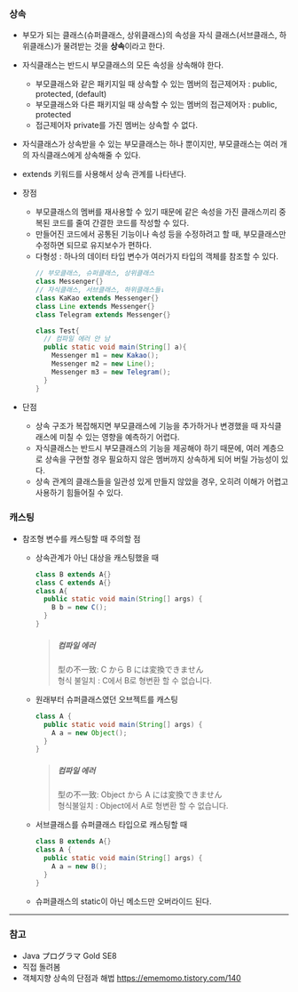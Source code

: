 ### 상속
- 부모가 되는 클래스(슈퍼클래스, 상위클래스)의 속성을 자식 클래스(서브클래스, 하위클래스)가 물려받는 것을 **상속**이라고 한다.
- 자식클래스는 반드시 부모클래스의 모든 속성을 상속해야 한다.
    - 부모클래스와 같은 패키지일 때 상속할 수 있는 멤버의 접근제어자 : public, protected, (default)
    - 부모클래스와 다른 패키지일 때 상속할 수 있는 멤버의 접근제어자 : public, protected
    - 접근제어자 private를 가진 멤버는 상속할 수 없다.

- 자식클래스가 상속받을 수 있는 부모클래스는 하나 뿐이지만, 부모클래스는 여러 개의 자식클래스에게 상속해줄 수 있다.
- extends 키워드를 사용해서 상속 관계를 나타낸다.
- 장점
    - 부모클래스의 멤버를 재사용할 수 있기 때문에 같은 속성을 가진 클래스끼리 중복된 코드를 줄여 간결한 코드를 작성할 수 있다.
    - 만들어진 코드에서 공통된 기능이나 속성 등을 수정하려고 할 때, 부모클래스만 수정하면 되므로 유지보수가 편하다.
    - 다형성 : 하나의 데이터 타입 변수가 여러가지 타입의 객체를 참조할 수 있다.
        ```java
        // 부모클래스, 슈퍼클래스, 상위클래스
        class Messenger{}
        // 자식클래스, 서브클래스, 하위클래스들↓
        class KaKao extends Messenger{}
        class Line extends Messenger{}
        class Telegram extends Messenger{}

        class Test{
          // 컴파일 에러 안 남
          public static void main(String[] a){
            Messenger m1 = new Kakao();
            Messenger m2 = new Line();
            Messenger m3 = new Telegram();
          }
        }

        ```
- 단점
    - 상속 구조가 복잡해지면 부모클래스에 기능을 추가하거나 변경했을 때 자식클래스에 미칠 수 있는 영향을 예측하기 어렵다.
    - 자식클래스는 반드시 부모클래스의 기능을 제공해야 하기 때문에, 여러 계층으로 상속을 구현할 경우 필요하지 않은 멤버까지 상속하게 되어 버릴 가능성이 있다.
    - 상속 관계의 클래스들을 일관성 있게 만들지 않았을 경우, 오히려 이해가 어렵고 사용하기 힘들어질 수 있다.


### 캐스팅
- 참조형 변수를 캐스팅할 때 주의할 점 
    - 상속관계가 아닌 대상을 캐스팅했을 때
        ```java
        class B extends A{}
        class C extends A{}
        class A{
          public static void main(String[] args) {
            B b = new C();
          }
        }
        ```
        > ##### 컴파일 에러
        > 型の不一致: C から B には変換できません  
        > 형식 불일치 : C에서 B로 형변환 할 수 없습니다.

    - 원래부터 슈퍼클래스였던 오브젝트를 캐스팅

        ```java
        class A {
          public static void main(String[] args) {
            A a = new Object();
          }
        }
        ```
        > ##### 컴파일 에러
        > 型の不一致: Object から A には変換できません  
        > 형식불일치 : Object에서 A로 형변환 할 수 없습니다.

    - 서브클래스를 슈퍼클래스 타입으로 캐스팅할 때 
        ```java
        class B extends A{}
        class A {
          public static void main(String[] args) {
            A a = new B();
          }
        }
        ```
    - 슈퍼클래스의 static이 아닌 메소드만 오버라이드 된다. 

-----
### 참고
 - Java プログラマ Gold SE8
 - 직접 돌려봄
 - 객체지향 상속의 단점과 해법  https://ememomo.tistory.com/140
